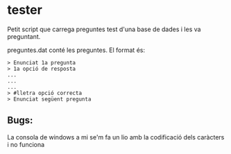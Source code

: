 tester
======

Petit script que carrega preguntes test d'una base de dades i les va preguntant.

preguntes.dat conté les preguntes. El format és:
```
> Enunciat 1a pregunta
> 1a opció de resposta
...
...
...
> #lletra opció correcta
> Enunciat següent pregunta
```

## Bugs:
La consola de windows a mi se'm fa un lio amb la codificació dels caràcters i no funciona
